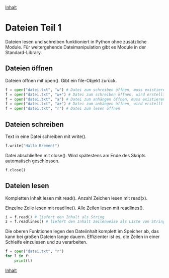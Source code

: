 [Inhalt](../agenda.md)

# Dateien Teil 1

Dateien lesen und schreiben funktioniert in Python ohne zusätzliche Module. 
Für weitergehende Dateimanipulation gibt es Module in der Standard-Library.

## Dateien öffnen

Dateien öffnen mit open(). Gibt ein file-Objekt zurück.

```python
f = open("datei.txt", "w") # Datei zum schreiben öffnen, muss existieren
f = open("datei.txt", "w+") # Datei zum schreiben öffnen, wird erstellt
f = open("datei.txt", "a") # Datei zum anhängen öffnen, muss existieren
f = open("datei.txt", "a+") # Datei zum anhängen öffnen, wird erstellt
f = open("datei.txt", "r") # Datei zum lesen öffnen
```

## Dateien schreiben

Text in eine Datei schreiben mit write().

```python
f.write("Hallo Bremen!")
```

Datei abschließen mit close(). Wird spätestens am Ende des Skripts automatisch geschlossen.

```python
f.close()
```

## Dateien lesen

Kompletten Inhalt lesen mit read(). Anzahl Zeichen lesen mit read(x).

Einzelne Zeile lesen mit readline(). Alle Zeilen lesen mit readlines().

```python
i = f.read() # liefert den Inhalt als String
z = f.readlines() # liefert den Inhalt zeilenweise als Liste von Strings
```

Die oberen Funktionen legen den Dateiinhalt komplett im Speicher ab, das kann bei großen Dateien lange dauern.
Effizienter ist es, die Zeilen in einer Schleife einzulesen und zu verarbeiten.

```python
f = open("datei.txt", "r")
for l in f:
    print(l)
```

[Inhalt](../agenda.md)
